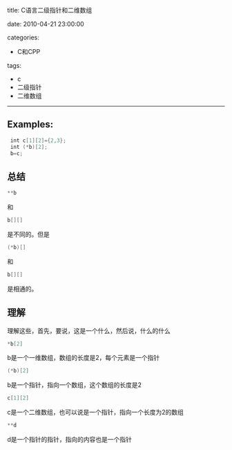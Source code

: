 title: C语言二级指针和二维数组

date: 2010-04-21 23:00:00

categories:
- C和CPP

tags:
- c
- 二级指针
- 二维数组

---

## Examples:

```c
 int c[1][2]={2,3};
 int (*b)[2];
 b=c;
```

<!--more-->

## 总结

```c
**b
```
和
```c
b[][]
```
是不同的。但是

```c
(*b)[]
```
和
```c
b[][]
```
是相通的。


## 理解

理解这些，首先，要说，这是一个什么，然后说，什么的什么

```c
*b[2]
```

b是一个一维数组，数组的长度是2，每个元素是一个指针

```c
(*b)[2]
```

b是一个指针，指向一个数组，这个数组的长度是2

```c
c[1][2]
```

c是一个二维数组，也可以说是一个指针，指向一个长度为2的数组

```c
**d
```

d是一个指针的指针，指向的内容也是一个指针
